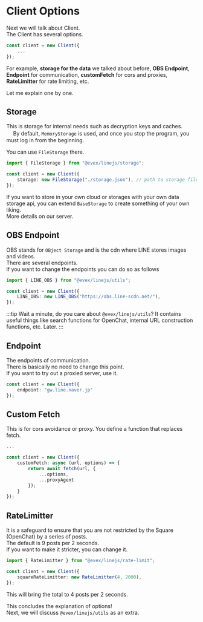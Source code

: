 # Client Options

Next we will talk about Client.  
The Client has several options.

```ts
const client = new Client({
    ...
});
```

For example, **storage for the data** we talked about before, **OBS Endpoint**, **Endpoint** for communication, **customFetch** for cors and proxies, **RateLimitter** for rate limiting, etc.  

Let me explain one by one.

## Storage

This is storage for internal needs such as decryption keys and caches. 　
By default, `MemoryStorage` is used, and once you stop the program, you must log in from the beginning.

You can use `FileStorage` there.

```ts
import { FileStorage } from "@evex/linejs/storage";

const client = new Client({
    storage: new FileStorage("./storage.json"), // path to storage file (This is secret file)
});
```

If you want to store in your own cloud or storages with your own data storage api, you can extend `BaseStorage` to create something of your own liking.  
More details on our server.

## OBS Endpoint

OBS stands for `OBject Storage` and is the cdn where LINE stores images and videos.  
There are several endpoints.  
If you want to change the endpoints you can do so as follows  

```ts
import { LINE_OBS } from "@evex/linejs/utils";

const client = new Client({
    LINE_OBS: new LINE_OBS("https://obs.line-scdn.net/"),
});
```

:::tip
Wait a minute, do you care about `@evex/linejs/utils`?
It contains useful things like search functions for OpenChat, internal URL construction functions, etc.
Later.
:::

## Endpoint
The endpoints of communication.  
There is basically no need to change this point.  
If you want to try out a proxied server, use it.

```ts
const client = new Client({
    endpoint: "gw.line.naver.jp"
});
```


## Custom Fetch

This is for cors avoidance or proxy. 
You define a function that replaces fetch. 

```ts
...

const client = new Client({
    customFetch: async (url, options) => {
        return await fetch(url, {
            ...options,
            ...proxyAgent
        });
    }
});
```

## RateLimitter

It is a safeguard to ensure that you are not restricted by the Square (OpenChat) by a series of posts.  
The default is 9 posts per 2 seconds.  
If you want to make it stricter, you can change it.

```ts
import { RateLimitter } from "@evex/linejs/rate-limit";

const client = new Client({
    squareRateLimitter: new RateLimitter(4, 2000),
});
```

This will bring the total to 4 posts per 2 seconds.

This concludes the explanation of options!  
Next, we will discuss `@evex/linejs/utils` as an extra.
